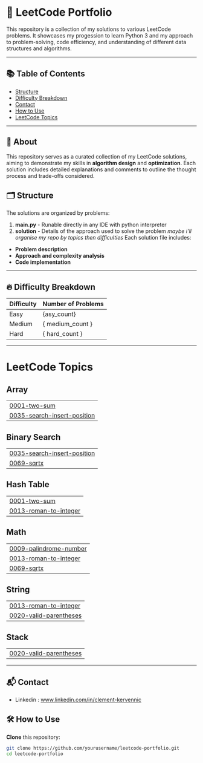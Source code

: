 # 🚀 LeetCode Portfolio

This repository is a collection of my solutions to various LeetCode problems. It showcases my progession to learn Python 3 and my approach to problem-solving, code efficiency, and understanding of different data structures and algorithms.

---

## 📚 Table of Contents

- [Structure](#structure)
- [Difficulty Breakdown](#difficulty-breakdown)
- [Contact](#contact)
- [How to Use](#how-to-use)
- [LeetCode Topics](#leetcode-topics)

---

## 📝 About

This repository serves as a curated collection of my LeetCode solutions, aiming to demonstrate my skills in **algorithm design** and **optimization**. Each solution includes detailed explanations and comments to outline the thought process and trade-offs considered.

## 🗂 Structure

The solutions are organized by problems:
1. **main.py** - Runable directly in any IDE with python interpreter
2. **solution** - Details of the approach used to solve the problem
*maybe i'll organise my repo by topics then difficulties*
Each solution file includes:
- **Problem description**
- **Approach and complexity analysis**
- **Code implementation**

---

## 🔥 Difficulty Breakdown

| Difficulty | Number of Problems |
|------------|--------------------|
| Easy       |   {asy_count}      |
| Medium     | { medium_count }   |
| Hard       | { hard_count }     |

---

<!---LeetCode Topics Start-->
# LeetCode Topics
## Array
|  |
| ------- |
| [0001-two-sum](https://github.com/KlemClem/LeetCode_Porfolio/tree/master/0001-two-sum) |
| [0035-search-insert-position](https://github.com/KlemClem/LeetCode_Porfolio/tree/master/0035-search-insert-position) |
## Binary Search
|  |
| ------- |
| [0035-search-insert-position](https://github.com/KlemClem/LeetCode_Porfolio/tree/master/0035-search-insert-position) |
| [0069-sqrtx](https://github.com/KlemClem/LeetCode_Porfolio/tree/master/0069-sqrtx) |
## Hash Table
|  |
| ------- |
| [0001-two-sum](https://github.com/KlemClem/LeetCode_Porfolio/tree/master/0001-two-sum) |
| [0013-roman-to-integer](https://github.com/KlemClem/LeetCode_Porfolio/tree/master/0013-roman-to-integer) |
## Math
|  |
| ------- |
| [0009-palindrome-number](https://github.com/KlemClem/LeetCode_Porfolio/tree/master/0009-palindrome-number) |
| [0013-roman-to-integer](https://github.com/KlemClem/LeetCode_Porfolio/tree/master/0013-roman-to-integer) |
| [0069-sqrtx](https://github.com/KlemClem/LeetCode_Porfolio/tree/master/0069-sqrtx) |
## String
|  |
| ------- |
| [0013-roman-to-integer](https://github.com/KlemClem/LeetCode_Porfolio/tree/master/0013-roman-to-integer) |
| [0020-valid-parentheses](https://github.com/KlemClem/LeetCode_Porfolio/tree/master/0020-valid-parentheses) |
## Stack
|  |
| ------- |
| [0020-valid-parentheses](https://github.com/KlemClem/LeetCode_Porfolio/tree/master/0020-valid-parentheses) |
<!---LeetCode Topics End-->

---

## 📬 Contact 
 - Linkedin : www.linkedin.com/in/clement-kervennic
   
## 🛠 How to Use

 **Clone** this repository:
   ```bash
   git clone https://github.com/yourusername/leetcode-portfolio.git
   cd leetcode-portfolio


